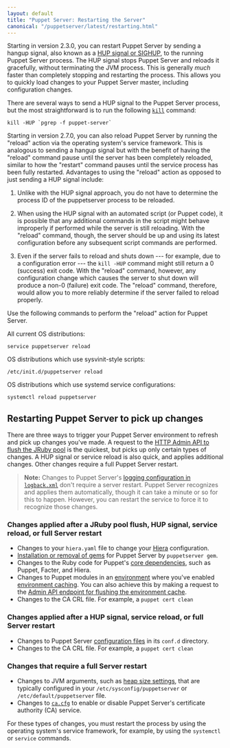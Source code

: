 ```yaml
---
layout: default
title: "Puppet Server: Restarting the Server"
canonical: "/puppetserver/latest/restarting.html"
---
```


[logback.xml]: ./config_file_logbackxml.markdown
[Hiera]: https://puppet.com/docs/puppet/latest/hiera_intro.html
[gems]: ./gems.markdown
[core dependencies]: https://puppet.com/docs/puppet/latest/about_agent.html#what-are-puppet-agent-and-puppet-server
[environment]: https://puppet.com/docs/puppet/latest/environments.html
[environment caching]: https://puppet.com/docs/puppet/latest/configuration.html#environmenttimeout

Starting in version 2.3.0, you can restart Puppet Server by sending a hangup signal, also known as a [HUP signal or SIGHUP](https://en.wikipedia.org/wiki/SIGHUP), to the running Puppet Server process. The HUP signal stops Puppet Server and reloads it gracefully, without terminating the JVM process. This is generally *much* faster than completely stopping and restarting the process. This allows you to quickly load changes to your Puppet Server master, including configuration changes.

There are several ways to send a HUP signal to the Puppet Server process, but the most straightforward is to run the following [`kill`](http://linux.die.net/man/1/kill) command:

    kill -HUP `pgrep -f puppet-server`

Starting in version 2.7.0, you can also reload Puppet Server by running the "reload" action via the operating system's service framework. This is analogous to sending a hangup signal but with the benefit of having the "reload" command pause until the server has been completely reloaded, similar to how the "restart" command pauses until the service process has been fully restarted. Advantages to using the "reload" action as opposed to just sending a HUP signal include:

1.  Unlike with the HUP signal approach, you do not have to determine the process ID of the puppetserver process to be reloaded.

2.  When using the HUP signal with an automated script (or Puppet code), it is possible that any additional commands in the script might behave improperly if performed while the server is still reloading. With the "reload" command, though, the server should be up and using its latest configuration before any subsequent script commands are performed.

3.  Even if the server fails to reload and shuts down --- for example, due to a configuration error --- the `kill -HUP` command might still return a 0 (success) exit code. With the "reload" command, however, any configuration change which causes the server to shut down will produce a non-0 (failure) exit code. The "reload" command, therefore, would allow you to more reliably determine if the server failed to reload properly.

Use the following commands to perform the "reload" action for Puppet Server.

All current OS distributions:

    service puppetserver reload

OS distributions which use sysvinit-style scripts:

    /etc/init.d/puppetserver reload

OS distributions which use systemd service configurations:

    systemctl reload puppetserver

## Restarting Puppet Server to pick up changes

There are three ways to trigger your Puppet Server environment to refresh and pick up changes you've made. A request to the [HTTP Admin API to flush the JRuby pool](./admin-api/v1/jruby-pool.markdown) is the quickest, but picks up only certain types of changes. A HUP signal or service reload is also quick, and applies additional changes. Other changes require a full Puppet Server restart.

> **Note:** Changes to Puppet Server's [logging configuration in `logback.xml`][logback.xml] don't require a server restart. Puppet Server recognizes and applies them automatically, though it can take a minute or so for this to happen. However, you can restart the service to force it to recognize those changes.

### Changes applied after a JRuby pool flush, HUP signal, service reload, or full Server restart

* Changes to your `hiera.yaml` file to change your [Hiera][] configuration.
* [Installation or removal of gems][gems] for Puppet Server by `puppetserver gem`.
* Changes to the Ruby code for Puppet's [core dependencies][], such as Puppet, Facter, and Hiera.
* Changes to Puppet modules in an [environment][] where you've enabled [environment
  caching][]. You can also achieve this by making a request to the
  [Admin API endpoint for flushing the environment cache](./admin-api/v1/environment-cache.markdown).
* Changes to the CA CRL file.  For example, a `puppet cert clean`

### Changes applied after a HUP signal, service reload, or full Server restart

* Changes to Puppet Server [configuration files](./configuration.markdown) in its `conf.d` directory.
* Changes to the CA CRL file.  For example, a `puppet cert clean`

### Changes that require a full Server restart

* Changes to JVM arguments, such as [heap size settings](./tuning_guide.markdown#jvm-heap-size), that are typically configured in your `/etc/sysconfig/puppetserver` or `/etc/default/puppetserver` file.
* Changes to [`ca.cfg`](./configuration.markdown#service-bootstrapping) to enable or disable Puppet Server's certificate authority (CA) service.

For these types of changes, you must restart the process by using the operating system's service framework, for example, by using the `systemctl` or `service` commands.
